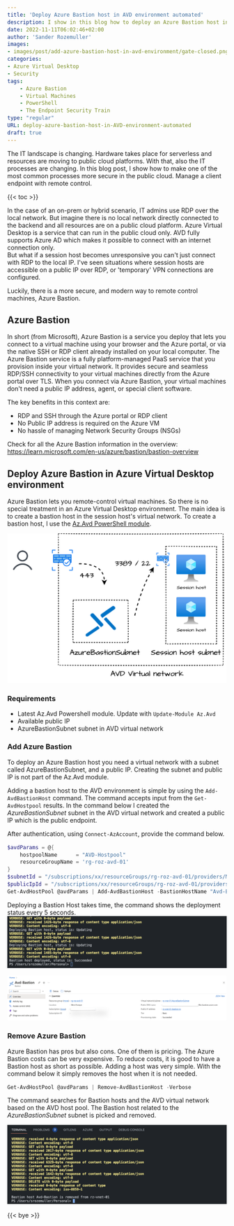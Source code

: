 ```yaml
---
title: 'Deploy Azure Bastion host in AVD environment automated'
description: I show in this blog how to deploy an Azure Bastion host into an existing AVD environment. Azure Bastion is a secure way to connect directly to virtual machines (session hosts). 
date: 2022-11-11T06:02:46+02:00
author: 'Sander Rozemuller'
images:
- images/post/add-azure-bastion-host-in-avd-environment/gate-closed.png
categories:
- Azure Virtual Desktop
- Security
tags:
    - Azure Bastion
    - Virtual Machines
    - PowerShell
    - The Endpoint Security Train
type: "regular"
URL: deploy-azure-bastion-host-in-AVD-environment-automated
draft: true
---
```


The IT landscape is changing. Hardware takes place for serverless and resources are moving to public cloud platforms. With that, also the IT processes are changing. In this blog post, I show how to make one of the most common processes more secure in the public cloud. Manage a client endpoint with remote control. 

{{< toc >}}

In the case of an on-prem or hybrid scenario, IT admins use RDP over the local network. But imagine there is no local network directly connected to the backend and all resources are on a public cloud platform. Azure Virtual Desktop is a service that can run in the public cloud only. AVD fully supports Azure AD which makes it possible to connect with an internet connection only.  
But what if a session host becomes unresponsive you can't just connect with RDP to the local IP. I've seen situations where session hosts are accessible on a public IP over RDP, or 'temporary' VPN connections are configured.  

Luckily, there is a more secure, and modern way to remote control machines, Azure Bastion.

## Azure Bastion
In short (from Microsoft), Azure Bastion is a service you deploy that lets you connect to a virtual machine using your browser and the Azure portal, or via the native SSH or RDP client already installed on your local computer. The Azure Bastion service is a fully platform-managed PaaS service that you provision inside your virtual network. It provides secure and seamless RDP/SSH connectivity to your virtual machines directly from the Azure portal over TLS. When you connect via Azure Bastion, your virtual machines don't need a public IP address, agent, or special client software.

The key benefits in this context are: 

- RDP and SSH through the Azure portal or RDP client
- No Public IP address is required on the Azure VM
- No hassle of managing Network Security Groups (NSGs)

Check for all the Azure Bastion information in the overview: https://learn.microsoft.com/en-us/azure/bastion/bastion-overview

## Deploy Azure Bastion in Azure Virtual Desktop environment
Azure Bastion lets you remote-control virtual machines. So there is no special treatment in an Azure Virtual Desktop environment. The main idea is to create a bastion host in the session host's virtual network. To create a bastion host, I use the [Az.Avd PowerShell module](https://www.powershellgallery.com/packages/Az.Avd). 

![bastion-avd](bastion-avd.png)

### Requirements
- Latest Az.Avd Powershell module. Update with ```Update-Module Az.Avd```
- Available public IP
- AzureBastionSubnet subnet in AVD virtual network

### Add Azure Bastion
To deploy an Azure Bastion host you need a virtual network with a subnet called AzureBastionSubnet, and a public IP. Creating the subnet and public IP is not part of the Az.Avd module. 

Adding a bastion host to the AVD environment is simple by using the ```Add-AvdBastionHost``` command. The command accepts input from the ```Get-AvdHostpool``` results.  In the command below I created the *AzureBastionSubnet* subnet in the AVD virtual network and created a public IP which is the public endpoint. 

After authentication, using ```Connect-AzAccount```, provide the command below.
```powershell
$avdParams = @{
    hostpoolName      = "AVD-Hostpool"
    resourceGroupName = 'rg-roz-avd-01'
}
$subnetId = "/subscriptions/xx/resourceGroups/rg-roz-avd-01/providers/Microsoft.Network/virtualNetworks/rz-vnet-01/subnets/AzureBastionSubnet"
$publicIpId = "/subscriptions/xx/resourceGroups/rg-roz-avd-01/providers/Microsoft.Network/publicIPAddresses/pip-external-avd"
Get-AvdHostPool @avdParams | Add-AvdBastionHost -BastionHostName "Avd-Bastion" -SubnetId $subnetId -PublicIpId $publicIpId -Verbose
```
Deploying a Bastion Host takes time, the command shows the deployment status every 5 seconds. 
![deploy-bastion-host](deploy-bastion-host.png)

![avd-bastion-deploy-finished](avd-bastion-deploy-finished.png)

### Remove Azure Bastion
Azure Bastion has pros but also cons. One of them is pricing. The Azure Bastion costs can be very expensive. To reduce costs, it is good to have a Bastion host as short as possible. Adding a host was very simple. With the command below it simply removes the host when it is not needed. 

```powershell
Get-AvdHostPool @avdParams | Remove-AvdBastionHost -Verbose
```

The command searches for Bastion hosts and the AVD virtual network based on the AVD host pool. The Bastion host related to the  *AzureBastionSubnet* subnet is picked and removed.

![remove-avd-bastion](remove-avd-bastion.png)

{{< bye >}}